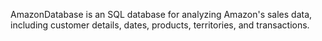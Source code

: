 AmazonDatabase is an SQL database for analyzing Amazon's sales data, including customer details, dates, products, territories, and transactions.

